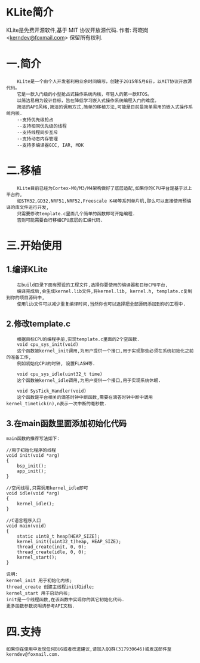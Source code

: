 KLite简介
=====================
KLite是免费开源软件,基于 MIT 协议开放源代码.
作者: 蒋晓岗\<kerndev@foxmail.com> 保留所有权利.

# 一.简介
        KLite是一个由个人开发者利用业余时间编写，创建于2015年5月6日，以MIT协议开放源代码。
        它是一款入门级的小型抢占式操作系统内核，年轻人的第一款RTOS。
        以简洁易用为设计目标，旨在降低学习嵌入式操作系统编程入门的难度。
        简洁的API风格,简洁的调用方式,简单的移植方法,可能是目前最简单易用的嵌入式操作系统内核.
        --支持优先级抢占  
        --支持相同优先级的线程
        --支持线程同步互斥  
        --支持动态内存管理
        --支持多编译器GCC, IAR, MDK

# 二.移植
        KLite目前已经为Cortex-M0/M3/M4架构做好了底层适配,如果你的CPU平台是基于以上平台的,
        如STM32,GD32,NRF51,NRF52,Freescale K40等系列单片机,那么可以直接使用预编译的库文件进行开发,
        只需要修改template.c里面几个简单的函数即可开始编程.
        否则可能需要自行移植CPU底层的汇编代码.

# 三.开始使用
## 1.编译KLite
        在build目录下面有预设的工程文件,选择你要使用的编译器和目标CPU平台,  
        编译完成后,会生成kernel.lib文件,将kernel.lib, kernel.h, template.c复制到你的项目源码中,
        使用lib文件可以减少重复编译时间,当然你也可以选择把全部源码添加到你的工程中.

## 2.修改template.c
        根据目标CPU的编程手册,实现template.c里面的2个空函数.
        void cpu_sys_init(void)
        这个函数被kernel_init调用,为用户提供一个接口,用于实现那些必须在系统初始化之前的准备工作,
        例如初始化CPU的时钟, 设置FLASH等.
        
        void cpu_sys_idle(uint32_t time)
        这个函数被kernel_idle调用,为用户提供一个接口,用于实现系统休眠.
        
        void SysTick_Handler(void)
        这个函数是平台相关的滴答时钟中断函数,需要在滴答时钟中断中调用kernel_timetick(n),n表示一次中断的毫秒数.

## 3.在main函数里面添加初始化代码
    main函数的推荐写法如下:
```
//用于初始化程序的线程
void init(void *arg)
{
    bsp_init();
    app_init();
}

//空闲线程,只需调用kernel_idle即可
void idle(void *arg)
{
    kernel_idle();
}

//C语言程序入口
void main(void)
{
    static uint8_t heap[HEAP_SIZE];
    kernel_init((uint32_t)heap, HEAP_SIZE);
    thread_create(init, 0, 0);
    thread_create(idle, 0, 0);
    kernel_start();
}
```
    说明:
    kernel_init 用于初始化内核;
    thread_create 创建主线程init和idle;  
    kernel_start 用于启动内核;  
    init是一个线程函数,在该函数中实现你的其它初始化代码.  
    更多函数参数说明请参考API文档.  

# 四.支持
    如果你在使用中发现任何BUG或者改进建议,请加入QQ群(317930646)或发送邮件至kerndev@foxmail.com.  

    